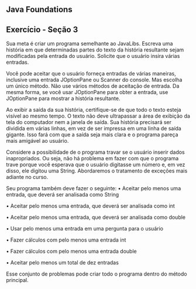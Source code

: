 ## Java Foundations

## Exercício - Seção 3
Sua meta é criar um programa semelhante ao JavaLibs.  Escreva uma história em que determinadas partes do texto da história resultante sejam modificadas pela entrada do usuário.  Solicite que o usuário insira várias entradas.

Você pode aceitar que o usuário forneça entradas de várias maneiras, inclusive uma entrada JOptionPane ou Scanner do console. Mas escolha um único método. Não use vários métodos de aceitação de entrada. Da mesma forma, se você usar JOptionPane para obter a entrada, use JOptionPane para mostrar a história resultante. 

Ao exibir a saída da sua história, certifique-se de que todo o texto esteja visível ao mesmo tempo. O texto não deve ultrapassar a área de exibição da tela do computador nem a janela de saída. Sua história precisará ser dividida em várias linhas, em vez de ser impressa em uma linha de saída gigante. Isso fará com que a saída seja mais clara e o programa pareça mais amigável ao usuário.

Considere a possibilidade de o programa travar se o usuário inserir dados inapropriados. Ou seja, não há problema em fazer com que o programa trave porque você esperava que o usuário digitasse um número e, em vez disso, ele digitou uma String. Abordaremos o tratamento de exceções mais adiante no curso.

Seu programa também deve fazer o seguinte:
•	Aceitar pelo menos uma entrada, que deverá ser analisada como String

•	Aceitar pelo menos uma entrada, que deverá ser analisada como int

•	Aceitar pelo menos uma entrada, que deverá ser analisada como double

•	Usar pelo menos uma entrada em uma pergunta para o usuário

•	Fazer cálculos com pelo menos uma entrada int

•	Fazer cálculos com pelo menos uma entrada double

•	Aceitar pelo menos um total de dez entradas 

Esse conjunto de problemas pode criar todo o programa dentro do método principal. 